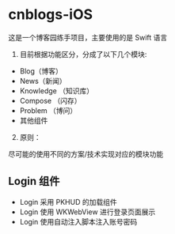 # cnblogs-iOS

这是一个博客园练手项目，主要使用的是 Swift 语言

1. 目前根据功能区分，分成了以下几个模块:

+  Blog（博客）
+  News（新闻）
+  Knowledge （知识库）
+  Compose （闪存）
+  Problem （博问）
+ 其他组件


2. 原则：

尽可能的使用不同的方案/技术实现对应的模块功能


## Login 组件

+ Login 采用 PKHUD 的加载组件
+ Login 使用 WKWebView 进行登录页面展示
+ Login 使用自动注入脚本注入账号密码






